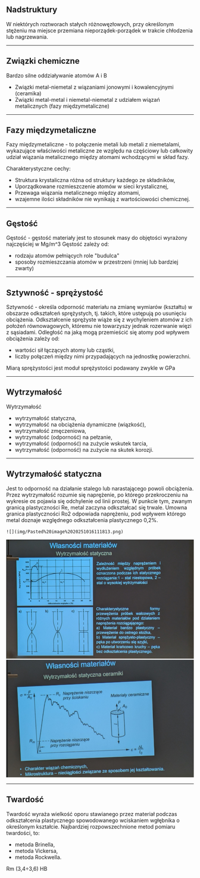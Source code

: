 ## Nadstruktury
W niektórych roztworach stałych różnowęzłowych, przy określonym stężeniu ma miejsce przemiana nieporządek-porządek w trakcie chłodzenia lub nagrzewania.

--- 

## Związki chemiczne
Bardzo silne oddziaływanie atomów A i B

- Związki metal-niemetal z wiązaniami jonowymi i kowalencyjnymi (ceramika)
- Związki metal-metal i niemetal-niemetal z udziałem wiązań metalicznych (fazy międzymetaliczne)

---

## Fazy międzymetaliczne

Fazy międzymetaliczne - to połączenie metali lub metali z niemetalami, wykazujące właściwości metaliczne ze względu na częściowy lub całkowity udział wiązania metalicznego między atomami wchodzącymi w skład fazy.

Charakterystyczne cechy:
- Struktura krystaliczna różna od struktury każdego ze składników,
- Uporządkowane rozmieszczenie atomów w sieci krystalicznej,
- Przewaga wiązania metalicznego między atomami,
- wzajemne ilości składników nie wynikają z wartościowości chemicznej.

---
## Gęstość

Gęstość - gęstość materiały jest to stosunek masy do objętości wyrażony najczęściej w Mg/m^3
Gęstość zależy od:
- rodzaju atomów pełniących role "budulca"
- sposoby rozmieszczania atomów w przestrzeni (mniej lub bardziej zwarty)

--- 

## Sztywność - sprężystość

Sztywność - określa odporność materiału na zmianę wymiarów (kształtu) w obszarze odkształceń sprężystych, tj. takich, które ustępują po usunięciu obciążenia. Odkształcenie sprężyste wiąże się z wychyleniem atomów z ich położeń równowagowych, któremu nie towarzyszy jednak rozerwanie więzi z sąsiadami.
Odległość na jaką mogą przemieścić się atomy pod wpływem obciążenia zależy od:
- wartości sił łączących atomy lub cząstki,
- liczby połączeń między nimi przypadających na jednostkę powierzchni.

Miarą sprężystości jest moduł sprężystości podawany zwykle w GPa


---
## Wytrzymałość

Wytrzymałość
- wytrzymałość statyczna,
- wytrzymałość na obciążenia dynamiczne (wiązkość),
- wytrzymałość zmęczeniowa,
- wytrzymałość (odporność) na pełzanie,
- wytrzymałość (odporność) na zużycie wskutek tarcia,
- wytrzymałość (odporność) na zużycie na skutek korozji.

---

## Wytrzymałość statyczna 

Jest to odporność na działanie stalego lub narastającego powoli obciążenia.
Przez wytrzymałość rozumie się naprężenie, po którego przekroczeniu na wykresie σε pojawia się odchylenie od linii prostej. W punkcie tym, zwanym granicą plastyczności Re, metal zaczyna odkształcać się trwale.
Umowna granica plastyczności Ro2 odpowiada naprężeniu, pod wpływem którego metal doznaje względnego odkształcenia plastycznego 0,2%.

	![](img/Pasted%20image%2020251016111813.png)
![](img/Pasted%20image%2020251016111907.png)
![](img/Pasted%20image%2020251016111925.png)

---

## Twardość

Twardość wyraża wielkość oporu stawianego przez materiał podczas odkształcenia plastycznego spowodowanego wciskaniem wgłębnika o określonym kształcie.
Najbardziej rozpowszechnione metod pomiaru twardości, to:
- metoda Brinella,
- metoda Vickersa,
- metoda Rockwella.

Rm (3,4÷3,6) HB

